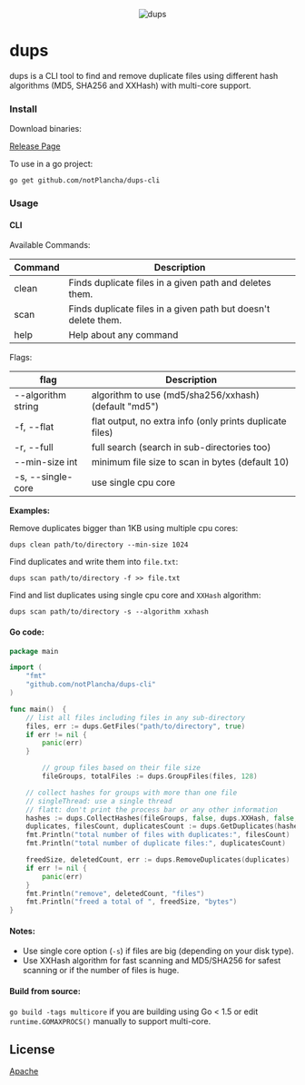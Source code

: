 <p align="center">
	<img alt="dups" src="https://raw.githubusercontent.com/notPlancha/dups-cli/master/dups-h.png" />
</p>


# dups
dups is a CLI tool to find and remove duplicate files using different hash algorithms (MD5, SHA256 and XXHash) with multi-core support.

### Install
Download binaries:

[Release Page][1]

To use in a go project:
```
go get github.com/notPlancha/dups-cli
```

### Usage

#### CLI

Available Commands:

| Command | Description | 
|---|---|
| clean | Finds duplicate files in a given path and deletes them.  |
| scan |  Finds duplicate files in a given path but doesn't delete them. | 
| help |  Help about any command |

Flags:

| flag | Description | 
|---|---|
| --algorithm string | algorithm to use (md5/sha256/xxhash) (default "md5")  |
| -f, --flat |  flat output, no extra info (only prints duplicate files) | 
| -r, --full |  full search (search in sub-directories too) |
| --min-size int | minimum file size to scan in bytes (default 10) |
| -s, --single-core | use single cpu core |


**Examples:**

Remove duplicates bigger than 1KB using multiple cpu cores:
```
dups clean path/to/directory --min-size 1024
```

Find duplicates and write them into `file.txt`:
```
dups scan path/to/directory -f >> file.txt
```

Find and list duplicates using single cpu core and `XXHash` algorithm:
```
dups scan path/to/directory -s --algorithm xxhash
```

#### Go code:

```go
package main

import (
	"fmt"
	"github.com/notPlancha/dups-cli"
)

func main()  {
	// list all files including files in any sub-directory
	files, err := dups.GetFiles("path/to/directory", true)
	if err != nil {
		panic(err)
	}

        // group files based on their file size
        fileGroups, totalFiles := dups.GroupFiles(files, 128)

	// collect hashes for groups with more than one file
	// singleThread: use a single thread
	// flatt: don't print the process bar or any other information
	hashes := dups.CollectHashes(fileGroups, false, dups.XXHash, false, totalFiles)
	duplicates, filesCount, duplicatesCount := dups.GetDuplicates(hashes)
	fmt.Println("total number of files with duplicates:", filesCount)
	fmt.Println("total number of duplicate files:", duplicatesCount)

	freedSize, deletedCount, err := dups.RemoveDuplicates(duplicates)
	if err != nil {
		panic(err)
	}
	fmt.Println("remove", deletedCount, "files")
	fmt.Println("freed a total of ", freedSize, "bytes")
}
```

#### Notes:

- Use single core option (`-s`) if files are big (depending on your disk type).
- Use XXHash algorithm for fast scanning and MD5/SHA256 for safest scanning or if the number of files is huge.

#### Build from source:

`go build -tags multicore` if you are building using Go < 1.5 or edit `runtime.GOMAXPROCS()` manually to support multi-core.


License
----

[Apache][2]


[1]: https://github.com/notPlancha/dups-cli/releases
[2]: https://github.com/notPlancha/dups-cli/blob/master/LICENSE
